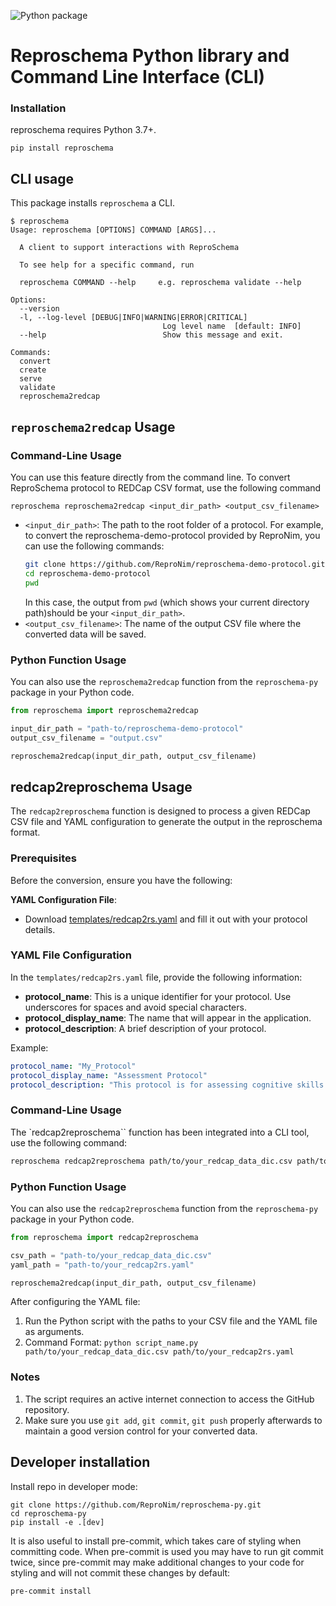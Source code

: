 ![Python package](https://github.com/ReproNim/reproschema-py/workflows/Python%20package/badge.svg?branch=master)

# Reproschema Python library and Command Line Interface (CLI)


### Installation

reproschema requires Python 3.7+.

```
pip install reproschema
```

## CLI usage

This package installs `reproschema` a CLI.

```
$ reproschema
Usage: reproschema [OPTIONS] COMMAND [ARGS]...

  A client to support interactions with ReproSchema

  To see help for a specific command, run

  reproschema COMMAND --help     e.g. reproschema validate --help

Options:
  --version
  -l, --log-level [DEBUG|INFO|WARNING|ERROR|CRITICAL]
                                  Log level name  [default: INFO]
  --help                          Show this message and exit.

Commands:
  convert
  create
  serve
  validate
  reproschema2redcap
```

## `reproschema2redcap` Usage

### Command-Line Usage

You can use this feature directly from the command line. To convert ReproSchema protocol to REDCap CSV format, use the following command

```
reproschema reproschema2redcap <input_dir_path> <output_csv_filename>
```

- `<input_dir_path>`: The path to the root folder of a protocol. For example, to convert the reproschema-demo-protocol provided by ReproNim, you can use the following commands:
  ```bash
  git clone https://github.com/ReproNim/reproschema-demo-protocol.git
  cd reproschema-demo-protocol
  pwd
  ```
  In this case,  the output from `pwd` (which shows your current directory path)should be your `<input_dir_path>`.
- `<output_csv_filename>`: The name of the output CSV file where the converted data will be saved.

### Python Function Usage

You can also use the `reproschema2redcap` function from the `reproschema-py` package in your Python code.

```python
from reproschema import reproschema2redcap

input_dir_path = "path-to/reproschema-demo-protocol"
output_csv_filename = "output.csv"

reproschema2redcap(input_dir_path, output_csv_filename)
```

## redcap2reproschema Usage
The `redcap2reproschema` function is designed to process a given REDCap CSV file and YAML configuration to generate the output in the reproschema format.

### Prerequisites
Before the conversion, ensure you have the following:

**YAML Configuration File**:
   - Download [templates/redcap2rs.yaml](templates/redcap2rs.yaml) and fill it out with your protocol details.

### YAML File Configuration
In the `templates/redcap2rs.yaml` file, provide the following information:

- **protocol_name**: This is a unique identifier for your protocol. Use underscores for spaces and avoid special characters.
- **protocol_display_name**: The name that will appear in the application.
- **protocol_description**: A brief description of your protocol.

Example:
```yaml
protocol_name: "My_Protocol"
protocol_display_name: "Assessment Protocol"
protocol_description: "This protocol is for assessing cognitive skills."
```
### Command-Line Usage

The `redcap2reproschema`` function has been integrated into a CLI tool, use the following command:
```bash
reproschema redcap2reproschema path/to/your_redcap_data_dic.csv path/to/your_redcap2rs.yaml
```

### Python Function Usage

You can also use the `redcap2reproschema` function from the `reproschema-py` package in your Python code.

```python
from reproschema import redcap2reproschema

csv_path = "path-to/your_redcap_data_dic.csv"
yaml_path = "path-to/your_redcap2rs.yaml"

reproschema2redcap(input_dir_path, output_csv_filename)
```

After configuring the YAML file:

1. Run the Python script with the paths to your CSV file and the YAML file as arguments.
2. Command Format: `python script_name.py path/to/your_redcap_data_dic.csv path/to/your_redcap2rs.yaml`

### Notes
1. The script requires an active internet connection to access the GitHub repository.
2. Make sure you use `git add`, `git commit`, `git push` properly afterwards to maintain a good version control for your converted data.

## Developer installation

Install repo in developer mode:

```
git clone https://github.com/ReproNim/reproschema-py.git
cd reproschema-py
pip install -e .[dev]
```

It is also useful to install pre-commit, which takes care of styling when
committing code. When pre-commit is used you may have to run git commit twice,
since pre-commit may make additional changes to your code for styling and will
not commit these changes by default:

```
pre-commit install
```

